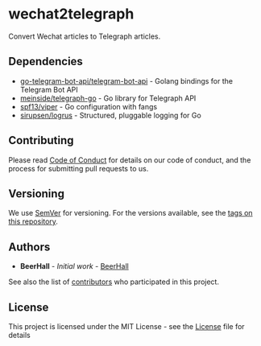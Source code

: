 # wechat2telegraph
Convert Wechat articles to Telegraph articles.

## Dependencies
- [go-telegram-bot-api/telegram-bot-api](https://github.com/go-telegram-bot-api/telegram-bot-api) - Golang bindings for the Telegram Bot API
- [meinside/telegraph-go](https://github.com/meinside/telegraph-go) - Go library for Telegraph API
- [spf13/viper](https://github.com/spf13/viper) - Go configuration with fangs
- [sirupsen/logrus](https://github.com/Sirupsen/logrus) - Structured, pluggable logging for Go

## Contributing
Please read [Code of Conduct](CODE_OF_CONDUCT.md) for details on our code of conduct, and the process for submitting pull requests to us.

## Versioning
We use [SemVer](http://semver.org/) for versioning. For the versions available, see the [tags on this repository](https://github.com/beerhall/wechat2telegraph/tags). 

## Authors
* **BeerHall** - *Initial work* - [BeerHall](https://github.com/beerhall)

See also the list of [contributors](https://github.com/beerhall/wechat2telegraph/contributors) who participated in this project.

## License
This project is licensed under the MIT License - see the [License](LICENSE.md) file for details
